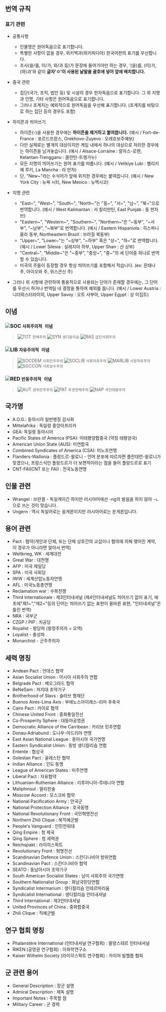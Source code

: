 ## 번역 규칙
### 표기 관련
 - 공통사항
    - 인물명은 원어독음으로 표기합니다.
    - 특별한 사항이 없을 경우, 위키백과(위키피디아) 한국어판의 표기를 우선합니다.
    - 조사(을/를, 이/가, 와/과 등)가 문장에 들어가야만 하는 경우, '(을)를, (이)가, (와)과'와 같이 **글자'ㅇ'이 사용된 낱말을 괄호에 넣어 앞에 배치합니다.**
  - 중국 관련
    - 집단(국가, 조직, 법인 등) 및 시설의 경우 한자독음으로 표기합니다. 그 외 지명과 인명, 기타 사항은 원어독음으로 표기합니다.
    - 그러나 조계지는 예외적으로 원어독음을 우선해 표기합니다. (조계지를 바탕으로 하는 집단 등의 경우도 포함)
  - 하이픈과 띄어쓰기
    - 하이픈(-)을 사용한 경우에는 **하이픈을 제거하고 붙여씁니다.** (예시 / Fort-de-France : 포르드프랑스, Orekhovo-Zuyevo : 오레흐보주예보)
    - 다만 실제로는 별개의 대상이지만 게임 내에서 하나의 대상으로 처리한 경우에는 하이픈을 남겨놓습니다. (예시 / Alsace-Lorraine : 알자스-로렌, Kelantan-Trengganu : 클란탄-트렝가누)
    - 모든 지명의 띄어쓰기는 원어 표기를 따릅니다. (예시 / Velikiye Luki : 벨리키예 루키, La Mancha : 라 만차)
    - 단, "New~"라는 수식어가 앞에 위치한 경우에는 붙여씁니다. (예시 / New York City : 뉴욕 시티, New Mexico : 뉴멕시코)
  - 지명 관련
    - "East~", "West~", "South~", "North~"는 "동~", "서~", "남~", "북~"으로 번역합니다. (예시 / West Kalimantan : 서 칼리만탄, East Punjab : 동 펀자브)
    - "Eastern~", "Western~", "Southern~", "Northern~"은 "~동부", "~서부", "~남부", "~북부"로 번역합니다. (예시 / Eastern Hispaniola : 히스파니올라 동부, Northeastern Brazil : 브라질 북동부)
    - "Upper~", "Lower~"는 "~상부", "~하부" 혹은 "상~", "하~"로 번역합니다. (예시 / Lower Silesia : 실레지아 하부, Upper Shan : 샨 상부)
    - "Central~", "Middle~"은 "~중부", "중앙~", "중~"의 세 단어중 하나로 번역할 수 있습니다.
    - 미국의 주들이 등장할 경우 항상 띄어쓰기를 포함해서 적습니다. (ex: 몬태나 주, 아이오와 주, 위스콘신 주)

  - 그러나 위 사항에 관련하여 통용적으로 사용되는 단어가 존재할 경우에는, 그 단어를 우선시 하거나 번역팀 내 결정을 통하여 예외를 둡니다. (예시 / Lower Austria : 니더외스터라이히, Upper Savoy : 오트 사부아, Upper Egypt : 상 이집트)

## 이념
###  ![SOC](https://vignette.wikia.nocookie.net/kaiserreich/images/a/a9/Socialist_group.png/revision/latest?cb=20181022141148) `사회주의적 이념`
	
  >  ![TOT](https://vignette.wikia.nocookie.net/kaiserreich/images/8/8f/Totalist_group.png/revision/latest?cb=20181022140655) `전체주의`  ![SYN](https://vignette.wikia.nocookie.net/kaiserreich/images/2/2d/Syndicalist_group.png/revision/latest?cb=20181022140614) `생디칼리슴`  ![RAS](https://vignette.wikia.nocookie.net/kaiserreich/images/0/07/Radical_socialist_group.png/revision/latest?cb=20181022140200) `급진사회주의`
	
###  ![LIB](https://vignette.wikia.nocookie.net/kaiserreich/images/6/6f/Democratic_group.png/revision/latest?cb=20181022142007) `자유주의적 이념`
	
  >  ![SOCDEM](https://vignette.wikia.nocookie.net/kaiserreich/images/d/df/Social_democrat_group.png/revision/latest?cb=20181022140343) `사회민주주의`  ![SOCLIB](https://vignette.wikia.nocookie.net/kaiserreich/images/2/24/Social_liberal_group.png/revision/latest?cb=20181022140502) `사회자유주의`  ![MARLIB](https://vignette.wikia.nocookie.net/kaiserreich/images/8/83/Market_liberal_group.png/revision/latest?cb=20181022135702) `시장자유주의`  ![SOCCON](https://vignette.wikia.nocookie.net/kaiserreich/images/5/56/Social_conservative_group.png/revision/latest?cb=20181022140241) `사회보수주의`
	
###  ![RED](https://vignette.wikia.nocookie.net/kaiserreich/images/f/fc/Reactionary_group.png/revision/latest?cb=20181022141426) `반동주의적 이념`
  >  ![AUT](https://vignette.wikia.nocookie.net/kaiserreich/images/1/1e/Authoritarian_democrat_group.png/revision/latest?cb=20181022135321) `권위민주주의`  ![PAT](https://vignette.wikia.nocookie.net/kaiserreich/images/e/e0/Paternal_autocrat_group.png/revision/latest?cb=20181022140104) `후견전제주의`  ![NAP](https://vignette.wikia.nocookie.net/kaiserreich/images/0/0e/National_populist_group.png/revision/latest?cb=20181022135847) `국민대중주의`
	
## 국가명
  - A.O.G.: 동아시아 일반행정 감사회
  - Mittelafrika : 독일령 중앙아프리카
  - GEA: 독일령 동아시아
  - Pacific States of America (PSA): 미태평양합중국 (약칭 태평양국)
  - American Union State (AUS): 미연합국
  - Combined Syndicates of America (CSA): 미노조연맹
  - Flanders-Wallonia :  플랑드르-왈로니 - 언어 분포에 따르자면 플란데런-왈로니가 맞겠으나, 프랑스식인 플랑드르가 더 보편적이라는 점을 들어 플랑드르로 표기
  - CNT-FAI(CNT 또는 FAI) : 전국노동연맹

## 인물 관련
  - Wrangel : 브란겔 - 독일계이긴 하지만 러시아어에선 -ng의 발음을 하지 않아 -ㄴ으로 쓰는 것이 맞습니다. 
  - Ungern : 역시 독일어로는 웅게른이지만 러시아어로는 운게른입니다.

## 용어 관련
  - Pact : 협약(개인과 단체, 또는 단체 상호간의 교섭이나 협의에 의해 맺어진 계약, 이 경우가 아니라면 알아서 번역)
  - Weltkrieg, WK : 세계대전
  - Great War : 대전쟁
  - AFP : 미국 제일당
  - SPA : 미국 사회당
  - IWW : 세계산업노동자연맹
  - AFL : 미국노동총연맹
  - Reclamation war : 수복전쟁
  - Third Internationale : 제3인터내셔널 (제4인터내셔널도 띄어쓰기 없이 표기, 애초에"제1~","제2~"등의 단어는 띄어쓰기 없는 표현이 올바른 표현, "인터네셔널"은 틀린 번역)
  - NRA : 국부군
  - CZGP / PIP : 치공당
  - Royalist - 왕당파 (왕정주의자 = 오역)
  - Loyalist - 충성파
  - Monarchist - 군주주의자

    
## 세력 명칭
  - Andean Pact : 안데스 협약
  - Asian Socialist Union : 아시아 사회주의 연합
  - Belgrade Pact : 베오그라드 협약
  - BeNeSam : 저지대 조약기구
  - Brotherhood of Slavs : 슬라브 형제단
  - Buenos Aires-Lima Axis : 부에노스아이레스-리마 추축국
  - Cairo Pact : 카이로 협약
  - Chinese United Front : 중화통일전선
  - Co-Prosperity Sphere : 대동아공영권
  - Democratic Alliance of the Carribean : 카리브 민주연합
  - Donau-Adriabund : 도나우-아드리아 연맹
  - East Asian National League : 동아시아 국가연맹
  - Eastern Syndicalist Union : 동방 생디칼리슴 연합
  - Entente : 협상국
  - Golestan Pact : 골레스탄 협약
  - Indian Alliance : 인도 동맹
  - League of American States : 미주연맹
  - Liberal Pact : 자유협약
  - Lithuanian-Ruthenian Alliance : 리투아니아-루테니아 연합
  - Maliphinsul : 말리핀술
  - Moscow Accord : 모스크바 협약
  - National Pacification Army : 안국군
  - National Protection Alliance : 호국동맹
  - National Revolutionary Front : 국민혁명전선
  - Northern Zhili Clique : 북직예군벌
  - People's Vanguard : 인민전위대
  - Qing Empire : 청 제국
  - Qing Sphere : 청 세력권
  - Reichspakt : 라이히스팍트
  - Revolutionary Front : 혁명전선
  - Scandinavian Defence Union : 스칸디나비아 방위연합
  - Scandinavian Pact : 스칸디나비아 협약
  - SEATO : 동남아시아 조약기구
  - South American Socialist States : 남미 사회주의 국가연맹
  - Southern Nationalist Group : 화남국민당연합
  - Syndicalist Intermarium : 생디칼리슴 인테르마리움
  - Syndicalist International : 생디칼리슴 인터내셔널
  - Third International : 제3인터내셔널
  - United Provinces of China : 중화합중국
  - Zhili Clique : 직예군벌
  
## 연구 협회 명칭
  - Phalanstère International (인터내셔널 연구협회) : 팔랑스테르 인터내셔널
  - RIKEN (공영권 연구협회) : 이화학연구소
  - Kaiser Wilhelm Society (라이히스팍트 연구협회) : 카이저 빌헬름 협회

## 군 관련 용어
  - General Description : 장군 설명
  - Admiral Description : 제독 설명
  - Important Notes : 주목할 점
  - Military Career : 군 경력
